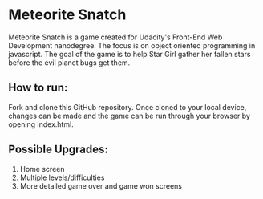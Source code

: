 Meteorite Snatch
===============================
Meteorite Snatch is a game created for Udacity's Front-End Web Development nanodegree.
The focus is on object oriented programming in javascript. The goal of the game is to
help Star Girl gather her fallen stars before the evil planet bugs get them.

## How to run:
Fork and clone this GitHub repository. Once cloned to your local device, changes can be
made and the game can be run through your browser by opening index.html.

## Possible Upgrades:
  1. Home screen
  2. Multiple levels/difficulties
  3. More detailed game over and game won screens
